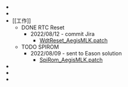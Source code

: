 -
-
- [[工作]]
	- DONE RTC Reset
		- 2022/08/12 - commit Jira
			- [WdtReset_AegisMLK.patch](../assets/WdtReset_AegisMLK_1660532278535_0.patch)
	- TODO SPIROM
		- 2022/08/09 - sent to Eason solution
			- [SpiRom_AegisMLK.patch](../assets/SpiRom_AegisMLK_1660532558459_0.patch)
-
-
-